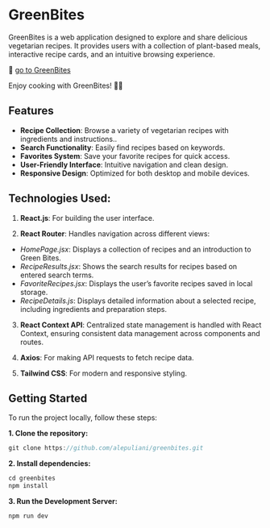 # GreenBites

GreenBites is a web application designed to explore and share delicious vegetarian recipes. It provides users with a collection of plant-based meals, interactive recipe cards, and an intuitive browsing experience.

🔗 [go to GreenBites](https://greenbites-recipebook.netlify.app/)

Enjoy cooking with GreenBites! 🌱🍲

## Features

- **Recipe Collection**: Browse a variety of vegetarian recipes with ingredients and instructions..
- **Search Functionality**: Easily find recipes based on keywords.
- **Favorites System**: Save your favorite recipes for quick access.
- **User-Friendly Interface**: Intuitive navigation and clean design.
- **Responsive Design**: Optimized for both desktop and mobile devices.

## Technologies Used:

1. **React.js**: For building the user interface.

2. **React Router**: Handles navigation across different views:

- _HomePage.jsx_: Displays a collection of recipes and an introduction to Green Bites.
- _RecipeResults.jsx_: Shows the search results for recipes based on entered search terms.
- _FavoriteRecipes.jsx_: Displays the user’s favorite recipes saved in local storage.
- _RecipeDetails.js_: Displays detailed information about a selected recipe, including ingredients and preparation steps.

3. **React Context API**: Centralized state management is handled with React Context, ensuring consistent data management across components and routes.

4. **Axios**: For making API requests to fetch recipe data.

5. **Tailwind CSS**: For modern and responsive styling.

## Getting Started

To run the project locally, follow these steps:

**1. Clone the repository:**

```javascript
git clone https://github.com/alepuliani/greenbites.git
```

**2. Install dependencies:**

```javascript
cd greenbites
npm install
```

**3. Run the Development Server:**

```javascript
npm run dev
```
